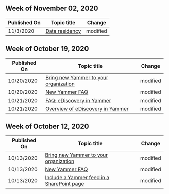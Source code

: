 <!-- This file is generated automatically each week. Changes made to this file will be overwritten.-->



## Week of November 02, 2020


| Published On |Topic title | Change |
|------|------------|--------|
| 11/3/2020 | [Data residency](/Yammer/manage-security-and-compliance/data-residency) | modified |


## Week of October 19, 2020


| Published On |Topic title | Change |
|------|------------|--------|
| 10/20/2020 | [Bring new Yammer to your organization](/Yammer/get-started-with-yammer/administrative-settings-opt-in-newyammer) | modified |
| 10/20/2020 | [New Yammer FAQ](/Yammer/get-started-with-yammer/newyammer-faq) | modified |
| 10/21/2020 | [FAQ: eDiscovery in Yammer](/Yammer/manage-security-and-compliance/faq-ediscovery) | modified |
| 10/21/2020 | [Overview of eDiscovery in Yammer](/Yammer/manage-security-and-compliance/overview-of-ediscovery) | modified |


## Week of October 12, 2020


| Published On |Topic title | Change |
|------|------------|--------|
| 10/13/2020 | [Bring new Yammer to your organization](/Yammer/get-started-with-yammer/administrative-settings-opt-in-newyammer) | modified |
| 10/13/2020 | [New Yammer FAQ](/Yammer/get-started-with-yammer/newyammer-faq) | modified |
| 10/13/2020 | [Include a Yammer feed in a SharePoint page](/Yammer/integrate-yammer-with-other-apps/embed-a-feed-into-a-sharepoint-site) | modified |
